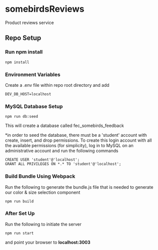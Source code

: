 # somebirdsReviews
Product reviews service

## Repo Setup
### Run npm install
```
npm install
```
### Environment Variables
Create a .env file within repo root directory and add
```
DEV_DB_HOST=localhost
```
### MySQL Database Setup
```
npm run db:seed
```
This will create a database called fec_somebirds_feedback

*in order to seed the database, there must be a 'student' account with create, insert, and drop permissions.
To create this login account with all the available permissions (for simplicity), log in to MySQL on an administrative account and run the following commands
```
CREATE USER 'student'@'localhost';
GRANT ALL PRIVILEGES ON *.* TO 'student'@'localhost';
```

### Build Bundle Using Webpack
Run the following to generate the bundle.js file that is needed to generate our color & size selection component
```
npm run build
```

### After Set Up
Run the following to initiate the server
```
npm run start
```
and point your browser to **localhost:3003**